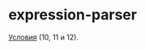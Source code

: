 # expression-parser

[Условия](https://www.kgeorgiy.info/courses/prog-intro/homeworks.html#homework-11) (10, 11 и 12).
